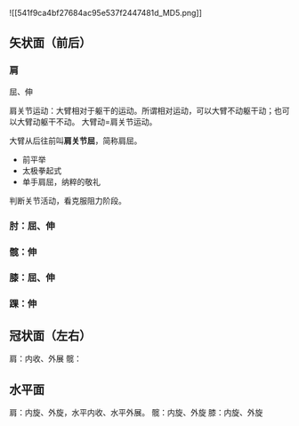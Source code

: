 ![[541f9ca4bf27684ac95e537f2447481d_MD5.png]]
## 矢状面（前后）

### 肩

屈、伸

肩关节运动：大臂相对于躯干的运动。所谓相对运动，可以大臂不动躯干动；也可以大臂动躯干不动。
大臂动=肩关节运动。

大臂从后往前叫**肩关节屈**，简称肩屈。
- 前平举
- 太极拳起式
- 单手肩屈，纳粹的敬礼

判断关节活动，看克服阻力阶段。

### 肘：屈、伸
### 髋：伸
### 膝：屈、伸
### 踝：伸

## 冠状面（左右）

肩：内收、外展
髋：

## 水平面

肩：内旋、外旋，水平内收、水平外展。
髋：内旋、外旋
膝：内旋、外旋
